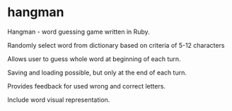 # hangman
Hangman - word guessing game written in Ruby.


Randomly select word from dictionary based on criteria of 5-12 characters

Allows user to guess whole word at beginning of each turn.

Saving and loading possible, but only at the end of each turn.

Provides feedback for used wrong and correct letters.

Include word visual representation.
